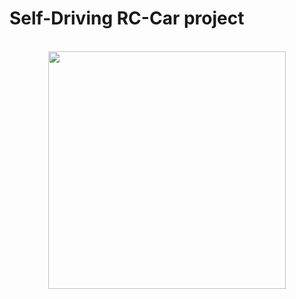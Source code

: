 # Self-Driving RC-Car project  

<br />
<div align="center"><img width="380" src ="https://raw.githubusercontent.com/germain-hug/Autonomous-RC-Car/master/images/controller.png" /></div>  
<br />  
